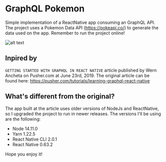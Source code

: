 # GraphQL Pokemon
Simple implementation of a ReactNative app consuming an GraphQL API. The project uses a Pokemon Data API (https://pokeapi.co/) to generate the data used on the app. Remember to run the project online!

![alt text](https://images.ctfassets.net/1es3ne0caaid/3yxQ1dJNzxf7XTLzFFJxLm/54582a216270b922c901177eaa08d82e/learning-graphql-react-native-img1.gif)

## Inpired by
`GETTING STARTED WITH GRAPHQL IN REACT NATIVE` article published by Wern Ancheta on Pusher.com at June 23rd, 2019. The original article can be found here: https://pusher.com/tutorials/learning-graphql-react-native

## What's different from the original?
The app built at the article uses older versions of NodeJs and ReactNative, so I upgraded the project to run in newer releases. The versions I'll be using are the following:
* Node 14.11.0
* Yarn 1.22.5
* React Native CLI 2.0.1
* React Native 0.63.2

Hope you enjoy it!
